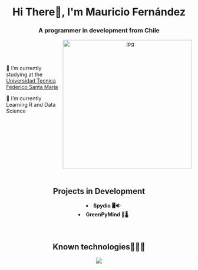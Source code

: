 <h1 align="center">Hi There👋, I'm Mauricio Fernández</h1>
<h3 align="center">A programmer in development from Chile</h3>
<a target="_blank" align="center">
  <img align="right" top="500" height="350" width="350" alt="jpg" src="https://i.imgur.com/nudyS9F.jpg">
</a>
  <br/><br/><br/><br/>
    🔭 I’m currently studying at the <a href="https://usm.cl/" target="_blank">Universidad Tecnica Federico Santa Maria</a></p>
    🌱 I’m currently Learning R and Data Science</p>
<br/><br/><br/><br/><br/><br/><br/><br/><br/>
<h2 align="center">
  Projects in Development
</h2>
<div align="center">
  <ul style="list-style-position: inside;">
    <li><strong>Spydio 🖥️🔉</strong></li>
    <li><strong>GreenPyMind 🌱🌡️</strong></li>
  </ul>
</div>

<br/>
<h2 align="center">Known technologies👨🏻‍💻</h2>
<!--tech stack icons-->
<p align="center">
  <a href="https://skillicons.dev">
    <img src="https://skillicons.dev/icons?i=py,r,cpp,django,postgres,html,css,linux,latex,git&perline=12" />
  </a>
</p>
